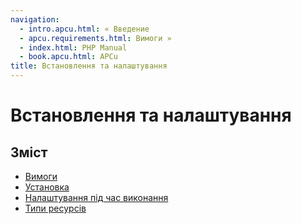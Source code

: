 ```yaml
---
navigation:
  - intro.apcu.html: « Введение
  - apcu.requirements.html: Вимоги »
  - index.html: PHP Manual
  - book.apcu.html: APCu
title: Встановлення та налаштування
---
```

# Встановлення та налаштування

## Зміст

-   [Вимоги](apcu.requirements.html)
-   [Установка](apcu.installation.html)
-   [Налаштування під час виконання](apcu.configuration.html)
-   [Типи ресурсів](apcu.resources.html)
